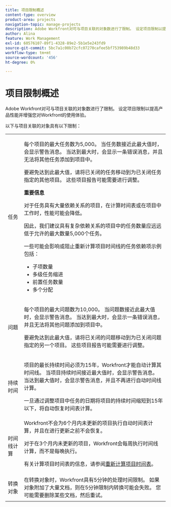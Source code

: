 ```yaml
---
title: 项目限制概述
content-type: overview
product-area: projects
navigation-topic: manage-projects
description: Adobe Workfront对可与项目关联的对象数进行了限制。 设定项目限制以提高产品性能并增强您对Workfront的使用体验。
author: Alina
feature: Work Management
exl-id: 60576107-89f1-4328-89e2-5b1e5e243fd9
source-git-commit: 5bc7a1c00b72cfc07270cafee5bf753989b48d33
workflow-type: tm+mt
source-wordcount: '456'
ht-degree: 0%

---
```


# 项目限制概述

Adobe Workfront对可与项目关联的对象数进行了限制。 设定项目限制以提高产品性能并增强您对Workfront的使用体验。

以下与项目关联的对象具有以下限制：

<table style="table-layout:auto"> 
 <col> 
 <col> 
 <tbody> 
  <tr> 
   <td role="rowheader"><p>任务</p></td> 
   <td>  <p>每个项目的最大任务数为5,000。 当任务数接近此最大值时，会显示警告消息。 当达到最大时，会显示一条错误消息，并且无法将其他任务添加到项目中。</p> <p>要避免达到此最大值，请将已关闭的任务移动到为已关闭任务指定的其他项目。 这些项目报告可能需要进行调整。</p>

<b>重要信息</b>

对于任务具有大量依赖关系的项目，在计算时间表或在项目中工作时，性能可能会降低。

因此，我们建议具有复杂依赖关系的项目中的任务数量应远远低于允许的最大数量5,000个任务。

一些可能会影响或阻止重新计算项目时间线的任务依赖项示例包括：

<ul><li>子项数量</li>
   <li>多级任务缩进</li>
   <li>前置任务数量</li>
   <li>多个分配</li>
   </ul>
   </td> 
  </tr> 
  <tr> 
   <td role="rowheader"><p>问题</p></td> 
   <td>  <p>每个项目的最大问题数为10,000。 当问题数接近此最大值时，会显示警告消息。 当达到最大时，会显示一条错误消息，并且无法将其他问题添加到项目中。</p> <p>要避免达到此最大值，请将已关闭的问题移动到为已关闭问题指定的另一个项目。 这些项目报告可能需要进行调整。</p> </td> 
  </tr> 
  <tr> 
   <td role="rowheader"><p>持续时间</p></td> 
   <td> <p>项目的最长持续时间必须为15年，Workfront才能自动计算其时间线。 当项目持续时间接近最大值时，会显示警告消息。 当达到最大值时，会显示警告消息，并且不再进行自动时间线计算。</p> <p>一旦通过调整项目中任务的日期将项目的持续时间缩短到15年以下，将自动恢复时间表计算。</p> </td> 
  </tr> 
  <tr> 
   <td role="rowheader"><p>时间线计算</p></td> 
   <td>Workfront不会为6个月内未更新的项目执行自动时间表计算，并且在进行更新之前不会恢复。<p>对于在3个月内未更新的项目，Workfront会每周执行时间线计算，而不是每晚执行。</p><p>有关计算项目时间表的信息，请参阅<a href="../../../manage-work/projects/manage-projects/recalculate-project-timeline.md" class="MCXref xref">重新计算项目时间表</a>。 </p></td> 
  </tr> 
    <tr> 
   <td role="rowheader"><p>转换对象 </p></td> 
   <td>在转换对象时，Workfront具有5分钟的处理时间限制。 如果对象附加了大量文档，则在5分钟限制内转换可能会失败。 您可能需要删除某些文档，然后重试。</td> 
  </tr> 
 </tbody> 
</table>

<!-- Notes from the table: 
     <p>For tasks limits: (This is NOT TRUE , but the PMs always wanted this to stay the way it is because they don't want customers creating projects bigger than this.)</p>
    <p>For issue limits: (this is true only for some clusters; according to Anna A., some clusters are set to a million.)</p>
    -->
